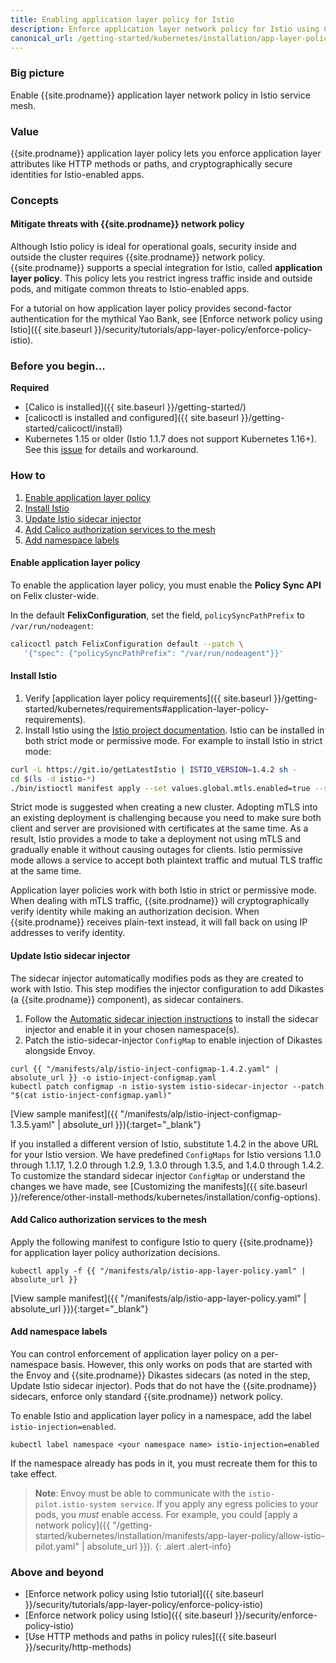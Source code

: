 ```yaml
---
title: Enabling application layer policy for Istio
description: Enforce application layer network policy for Istio using Calico Enterprise network policy.
canonical_url: /getting-started/kubernetes/installation/app-layer-policy
---
```


### Big picture

Enable {{site.prodname}} application layer network policy in Istio service mesh.

### Value

{{site.prodname}} application layer policy lets you enforce application layer attributes like HTTP methods or paths, and cryptographically secure identities for Istio-enabled apps.

### Concepts

#### Mitigate threats with {{site.prodname}} network policy

Although Istio policy is ideal for operational goals, security inside and outside the cluster requires {{site.prodname}} network policy. {{site.prodname}} supports a special integration for Istio, called **application layer policy**. This policy lets you restrict ingress traffic inside and outside pods, and mitigate common threats to Istio-enabled apps.

For a tutorial on how application layer policy provides second-factor authentication for the mythical Yao Bank, see [Enforce network policy using Istio]({{ site.baseurl }}/security/tutorials/app-layer-policy/enforce-policy-istio).

### Before you begin...

**Required**

- [Calico is installed]({{ site.baseurl }}/getting-started/)
- [calicoctl is installed and configured]({{ site.baseurl }}/getting-started/calicoctl/install)
- Kubernetes 1.15 or older (Istio 1.1.7 does not support Kubernetes 1.16+).
See this [issue](https://github.com/projectcalico/calico/issues/2943) for details and workaround.

### How to

1. [Enable application layer policy](#enable-application-layer-policy)
1. [Install Istio](#install-istio)
1. [Update Istio sidecar injector](#update-istio-sidecar-injector)
1. [Add Calico authorization services to the mesh](#add-calico-authorization-services-to-the-mesh)
1. [Add namespace labels](#add-namespace-labels)

#### Enable application layer policy

To enable the application layer policy, you must enable the **Policy Sync API** on Felix cluster-wide.

In the default **FelixConfiguration**, set the field, `policySyncPathPrefix` to `/var/run/nodeagent`:

```bash
calicoctl patch FelixConfiguration default --patch \
   '{"spec": {"policySyncPathPrefix": "/var/run/nodeagent"}}'
```

#### Install Istio

1. Verify [application layer policy requirements]({{ site.baseurl }}/getting-started/kubernetes/requirements#application-layer-policy-requirements).
1. Install Istio using the [Istio project documentation](https://istio.io/docs/setup/install/). Istio can be installed in both strict mode or permissive mode. For example to install Istio in strict mode:

```bash
curl -L https://git.io/getLatestIstio | ISTIO_VERSION=1.4.2 sh -
cd $(ls -d istio-*)
./bin/istioctl manifest apply --set values.global.mtls.enabled=true --set values.global.controlPlaneSecurityEnabled=true
```

Strict mode is suggested when creating a new cluster. Adopting mTLS into an existing deployment is challenging because you need to make sure both client and server are provisioned with certificates at the same time. As a result, Istio provides a mode to take a deployment not using mTLS and gradually enable it without causing outages for clients. Istio permissive mode allows a service to accept both plaintext traffic and mutual TLS traffic at the same time.

Application layer policies work with both Istio in strict or permissive mode. When dealing with mTLS traffic, {{site.prodname}} will cryptographically verify identity while making an authorization decision. When {{site.prodname}} receives plain-text instead, it will fall back on using IP addresses to verify identity.

#### Update Istio sidecar injector

The sidecar injector automatically modifies pods as they are created to work with Istio. This step modifies the injector configuration to add Dikastes (a {{site.prodname}} component), as sidecar containers.

1. Follow the [Automatic sidecar injection instructions](https://archive.istio.io/v1.3/docs/setup/additional-setup/sidecar-injection/#automatic-sidecar-injection) to install the sidecar injector and enable it in your chosen namespace(s).
1. Patch the istio-sidecar-injector `ConfigMap` to enable injection of Dikastes alongside Envoy.

```
curl {{ "/manifests/alp/istio-inject-configmap-1.4.2.yaml" | absolute_url }} -o istio-inject-configmap.yaml
kubectl patch configmap -n istio-system istio-sidecar-injector --patch "$(cat istio-inject-configmap.yaml)"
```
[View sample manifest]({{ "/manifests/alp/istio-inject-configmap-1.3.5.yaml" | absolute_url }}){:target="_blank"}

If you installed a different version of Istio, substitute 1.4.2 in the above URL for your Istio version. We have predefined `ConfigMaps` for Istio versions 1.1.0 through 1.1.17, 1.2.0 through 1.2.9, 1.3.0 through 1.3.5, and 1.4.0 through 1.4.2. To customize the standard sidecar injector `ConfigMap` or understand the changes we have made, see [Customizing the manifests]({{ site.baseurl }}/reference/other-install-methods/kubernetes/installation/config-options).

#### Add Calico authorization services to the mesh

Apply the following manifest to configure Istio to query {{site.prodname}} for application layer policy authorization decisions.

```
kubectl apply -f {{ "/manifests/alp/istio-app-layer-policy.yaml" | absolute_url }}
```

[View sample manifest]({{ "/manifests/alp/istio-app-layer-policy.yaml" | absolute_url }}){:target="_blank"}

#### Add namespace labels

You can control enforcement of application layer policy on a per-namespace basis. However, this only works on pods that are started with the Envoy and {{site.prodname}} Dikastes sidecars (as noted in the step, Update Istio sidecar injector). Pods that do not have the {{site.prodname}} sidecars, enforce only standard {{site.prodname}} network policy.

To enable Istio and application layer policy in a namespace, add the label `istio-injection=enabled`.

```
kubectl label namespace <your namespace name> istio-injection=enabled
```

If the namespace already has pods in it, you must recreate them for this to take effect.

>**Note**: Envoy must be able to communicate with the `istio-pilot.istio-system service`. If you apply any egress policies to your pods, you *must* enable access. For example, you could [apply a network policy]({{ "/getting-started/kubernetes/installation/manifests/app-layer-policy/allow-istio-pilot.yaml" | absolute_url }}).
{: .alert .alert-info}

### Above and beyond

- [Enforce network policy using Istio tutorial]({{ site.baseurl }}/security/tutorials/app-layer-policy/enforce-policy-istio)
- [Enforce network policy using Istio]({{ site.baseurl }}/security/enforce-policy-istio)
- [Use HTTP methods and paths in policy rules]({{ site.baseurl }}/security/http-methods)
